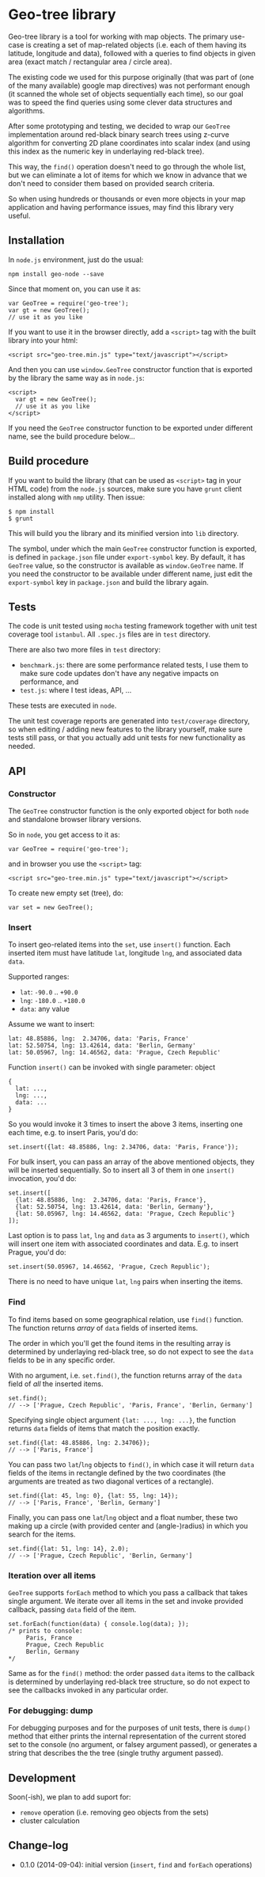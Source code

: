 # Geo-tree library

Geo-tree library is a tool for working with map objects. The primary use-case is
creating a set of map-related objects (i.e. each of them having its latitude,
longitude and data), followed with a queries to find objects in given area
(exact match / rectangular area / circle area).

The existing code we used for this purpose originally (that was part of (one of
the many available) google map directives) was not performant enough
(it scanned the whole set of objects sequentially each time), so our goal was to
speed the find queries using some clever data structures and algorithms.

After some prototyping and testing, we decided to wrap our `GeoTree`
implementation around red-black binary search trees using z-curve algorithm for
converting 2D plane coordinates into scalar index (and using this index as the
numeric key in underlaying red-black tree).

This way, the `find()` operation doesn't need to go through the whole list, but
we can eliminate a lot of items for which we know in advance that we don't need
to consider them based on provided search criteria.

So when using hundreds or thousands or even more objects in your map application
and having performance issues, may find this library very useful.

## Installation

In `node.js` environment, just do the usual:

    npm install geo-node --save

Since that moment on, you can use it as:

    var GeoTree = require('geo-tree');
    var gt = new GeoTree();
    // use it as you like

If you want to use it in the browser directly, add a `<script>` tag with the
built library into your html:

    <script src="geo-tree.min.js" type="text/javascript"></script>

And then you can use `window.GeoTree` constructor function that is exported by
the library the same way as in `node.js`:

    <script>
      var gt = new GeoTree();
      // use it as you like
    </script>

If you need the `GeoTree` constructor function to be exported under different
name, see the build procedure below...

## Build procedure

If you want to build the library (that can be used as `<script>` tag in your
HTML code) from the `node.js` sources, make sure you have `grunt` client
installed along with `nmp` utility. Then issue:

    $ npm install
    $ grunt

This will build you the library and its minified version into `lib` directory.

The symbol, under which the main `GeoTree` constructor function is exported, is
defined in `package.json` file under `export-symbol` key. By default, it has
`GeoTree` value, so the constructor is available as `window.GeoTree` name. If
you need the constructor to be available under different name, just edit the
`export-symbol` key in `package.json` and build the library again.

## Tests

The code is unit tested using `mocha` testing framework together with unit test
coverage tool `istanbul`. All `.spec.js` files are in `test` directory.

There are also two more files in `test` directory:
* `benchmark.js`: there are some performance related tests, I use them to make
  sure code updates don't have any negative impacts on performance, and
* `test.js`: where I test ideas, API, ...

These tests are executed in `node`.

The unit test coverage reports are generated into `test/coverage` directory, so
when editing / adding new features to the library yourself, make sure tests still
pass, or that you actually add unit tests for new functionality as needed.

## API

### Constructor

The `GeoTree` constructor function is the only exported object for both `node`
and standalone browser library versions.

So in `node`, you get access to it as:

    var GeoTree = require('geo-tree');

and in browser you use the `<script>` tag:

    <script src="geo-tree.min.js" type="text/javascript"></script>

To create new empty set (tree), do:

    var set = new GeoTree();

### Insert

To insert geo-related items into the `set`, use `insert()` function. Each
inserted item must have latitude `lat`, longitude `lng`, and associated data
`data`.

Supported ranges:
* `lat`: `-90.0` .. `+90.0`
* `lng`: `-180.0` .. `+180.0`
* `data`: any value

Assume we want to insert:

    lat: 48.85886, lng:  2.34706, data: 'Paris, France'
    lat: 52.50754, lng: 13.42614, data: 'Berlin, Germany'
    lat: 50.05967, lng: 14.46562, data: 'Prague, Czech Republic'

Function `insert()` can be invoked with single parameter: object

    {
      lat: ...,
      lng: ...,
      data: ...
    }

So you would invoke it 3 times to insert the above 3 items, inserting one each
time, e.g. to insert Paris, you'd do:

    set.insert({lat: 48.85886, lng: 2.34706, data: 'Paris, France'});

For bulk insert, you can pass an array of the above mentioned objects, they will
be inserted sequentially. So to insert all 3 of them in one `insert()`
invocation, you'd do:

    set.insert([
      {lat: 48.85886, lng:  2.34706, data: 'Paris, France'},
      {lat: 52.50754, lng: 13.42614, data: 'Berlin, Germany'},
      {lat: 50.05967, lng: 14.46562, data: 'Prague, Czech Republic'}
    ]);

Last option is to pass `lat`, `lng` and `data` as 3 arguments to `insert()`,
which will insert one item with associated coordinates and data. E.g. to insert
Prague, you'd do:

    set.insert(50.05967, 14.46562, 'Prague, Czech Republic');

There is no need to have unique `lat`, `lng` pairs when inserting the items.

### Find

To find items based on some geographical relation, use `find()` function. The
function returns *array* of `data` fields of inserted items.

The order in which you'll get the found items in the resulting array is
determined by underlaying red-black tree, so do not expect to see the `data`
fields to be in any specific order.

With no argument, i.e. `set.find()`, the function returns array of the `data`
field of *all* the inserted items.

    set.find();
    // --> ['Prague, Czech Republic', 'Paris, France', 'Berlin, Germany']

Specifying single object argument `{lat: ..., lng: ...}`, the function returns
`data` fields of items that match the position exactly.

    set.find({lat: 48.85886, lng: 2.34706});
    // --> ['Paris, France']

You can pass two `lat`/`lng` objects to `find()`, in which case it will return
`data` fields of the items in rectangle defined by the two coordinates (the
arguments are treated as two diagonal vertices of a rectangle).

    set.find({lat: 45, lng: 0}, {lat: 55, lng: 14});
    // --> ['Paris, France', 'Berlin, Germany']

Finally, you can pass one `lat`/`lng` object and a float number, these two
making up a circle (with provided center and (angle-)radius) in which you search
for the items.

    set.find({lat: 51, lng: 14}, 2.0);
    // --> ['Prague, Czech Republic', 'Berlin, Germany']

### Iteration over all items

`GeoTree` supports `forEach` method to which you pass a callback that takes
single argument. We iterate over all items in the set and invoke provided
callback, passing `data` field of the item.

    set.forEach(function(data) { console.log(data); });
    /* prints to console:
         Paris, France
         Prague, Czech Republic
         Berlin, Germany
    */

Same as for the `find()` method: the order passed `data` items to the callback
is determined by underlaying red-black tree structure, so do not expect to see
the callbacks invoked in any particular order.

### For debugging: dump    

For debugging purposes and for the purposes of unit tests, there is `dump()`
method that either prints the internal representation of the current stored set
to the console (no argument, or falsey argument passed), or generates a string
that describes the the tree (single truthy argument passed).

## Development

Soon(-ish), we plan to add suport for:

* `remove` operation (i.e. removing geo objects from the sets)
* cluster calculation

## Change-log

* 0.1.0 (2014-09-04): initial version (`insert`, `find` and `forEach` operations)
